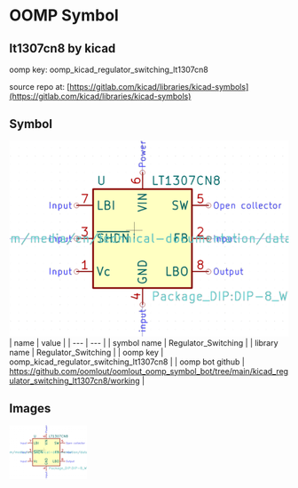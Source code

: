# OOMP Symbol  
## lt1307cn8  by kicad  
  
oomp key: oomp_kicad_regulator_switching_lt1307cn8  
  
source repo at: [https://gitlab.com/kicad/libraries/kicad-symbols](https://gitlab.com/kicad/libraries/kicad-symbols)  
## Symbol  
  
[![working.png](working_600.png)](working.png)  
| name | value | 
| --- | --- | 
| symbol name | Regulator_Switching | 
| library name | Regulator_Switching | 
| oomp key | oomp_kicad_regulator_switching_lt1307cn8 | 
| oomp bot github | https://github.com/oomlout/oomlout_oomp_symbol_bot/tree/main/kicad_regulator_switching_lt1307cn8/working | 
## Images  
  
[![working.png](working_140.png)](working.png)  
